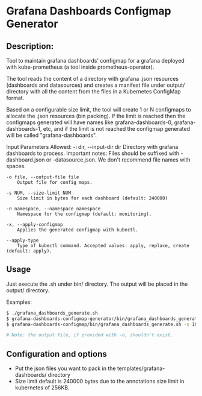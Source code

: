 # Grafana Dashboards Configmap Generator

## Description:
Tool to maintain grafana dashboards' configmap for a grafana deployed with kube-prometheus (a tool inside prometheus-operator).

The tool reads the content of a directory with grafana .json resources (dashboards and datasources) and creates a manifest file under output/ directory with all the content from the files in a Kubernetes ConfigMap format.

Based on a configurable size limit, the tool will create 1 or N configmaps to allocate the .json resources (bin packing). If the limit is reached then the configmaps generated will have names like grafana-dashboards-0, grafana-dashboards-1, etc, and if the limit is not reached the configmap generated will be called "grafana-dashboards".

Input Parameters Allowed:
	-i dir, --input-dir dir
		Directory with grafana dashboards to process.
		Important notes:
			Files should be suffixed with -dashboard.json or -datasource.json.
			We don't recommend file names with spaces.

	-o file, --output-file file
		Output file for config maps.

	-s NUM, --size-limit NUM
		Size limit in bytes for each dashboard (default: 240000)

	-n namespace, --namespace namespace
		Namespace for the configmap (default: monitoring).

	-x, --apply-configmap
		Applies the generated configmap with kubectl.

	--apply-type
		Type of kubectl command. Accepted values: apply, replace, create (default: apply).


## Usage

Just execute the .sh under bin/ directory. The output will be placed in the output/ directory.

Examples:
```bash
$ ./grafana_dashboards_generate.sh
$ grafana-dashboards-configmap-generator/bin/grafana_dashboards_generate.sh -o manifests/grafana/grafana-dashboards.yaml -i assets/grafana-dashboards
$ grafana-dashboards-configmap/bin/grafana_dashboards_generate.sh -s 1000000 --apply-configmap --apply-type replace

# Note: the output file, if provided with -o, shouldn't exist.
```

## Configuration and options

* Put the json files you want to pack in the templates/grafana-dashboards/ directory
* Size limit default is 240000 bytes due to the annotations size limit in kubernetes of 256KB.

